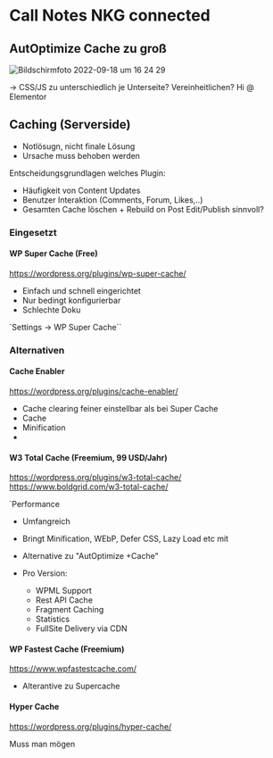 # Call Notes NKG connected


## AutOptimize Cache zu groß

![Bildschirmfoto 2022-09-18 um 16 24 29](https://user-images.githubusercontent.com/5128133/190912001-a062fefd-9f14-47a5-bf10-aeb4c2763596.png)

-> CSS/JS zu unterschiedlich je Unterseite? Vereinheitlichen?  Hi @ Elementor


## Caching (Serverside)

- Notlösugn, nicht finale Lösung
- Ursache muss behoben werden

Entscheidungsgrundlagen welches Plugin:

- Häufigkeit von Content Updates
- Benutzer Interaktion (Comments, Forum, Likes,..)
- Gesamten Cache löschen + Rebuild on Post Edit/Publish sinnvoll?


### Eingesetzt

#### WP Super Cache (Free)

https://wordpress.org/plugins/wp-super-cache/

- Einfach und schnell eingerichtet
- Nur bedingt konfigurierbar
- Schlechte Doku

`Settings -> WP Super Cache``



### Alternativen

#### Cache Enabler

https://wordpress.org/plugins/cache-enabler/

- Cache clearing feiner einstellbar als bei Super Cache
- Cache
- Minification
-


#### W3 Total Cache (Freemium, 99 USD/Jahr)

https://wordpress.org/plugins/w3-total-cache/
https://www.boldgrid.com/w3-total-cache/

`Performance

- Umfangreich
- Bringt Minification, WEbP, Defer CSS, Lazy Load etc mit
- Alternative zu "AutOptimize +Cache"

- Pro Version:
  - WPML Support
  - Rest API Cache
  - Fragment Caching
  - Statistics
  - FullSite Delivery via CDN


#### WP Fastest Cache (Freemium)

https://www.wpfastestcache.com/

- Alterantive zu Supercache


#### Hyper Cache

https://wordpress.org/plugins/hyper-cache/

Muss man mögen



